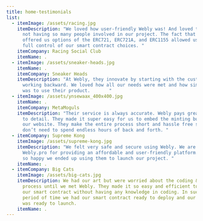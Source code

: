 ```yaml
---
title: home-testimonials
list:
  - itemImage: /assets/racing.jpg
    itemDescription: "We loved how user-friendly Webly was! And loved the idea of
      not having so many people involved in our project. The fact that Webly
      offered us options of the ERC721, ERC721A, and ERC1155 allowed us to have
      full control of our smart contract choices. "
    itemCompany: Racing Social Club
    itemName: .
  - itemImage: /assets/sneaker-heads.jpg
    itemName: .
    itemCompany: Sneaker Heads
    itemDescription: "At Webly, they innovate by starting with the customer and
      working backward. We loved how all our needs were met and how simple it
      was to use their product.       "
  - itemImage: /assets/ynsewaax_400x400.jpg
    itemName: .
    itemCompany: MetaMoguls
    itemDescription: "Their service is always accurate. Webly pays great attention
      to detail. They made it super easy for us to embed the minting button on
      our website. They make the entire process short and hassle free so that we
      don’t need to spend endless hours of back and forth. "
  - itemCompany: Supreme Kong
    itemImage: /assets/supreme-kong.jpg
    itemDescription: "We felt very safe and secure using Webly. We are grateful to
      Webly.pro for providing an affordable and user-friendly platform. We are
      so happy we ended up using them to launch our project. "
    itemName: .
  - itemCompany: Big Cats
    itemImage: /assets/big-cats.jpg
    itemDescription: We had our art but were worried about the coding & development
      process until we met Webly. They made it so easy and efficient to deploy
      our smart contract without having any knowledge in coding. In such a short
      period of time we had our smart contract ready to deploy and our project
      was ready to launch.
    itemName: .
---
```

